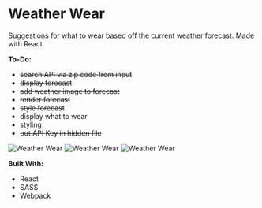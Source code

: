 # Weather Wear

Suggestions for what to wear based off the current weather forecast. Made with React.

__To-Do:__ 
* ~~search API via zip code from input~~
* ~~display forecast~~
* ~~add weather image to forecast~~
* ~~render forecast~~
* ~~style forecast~~
* display what to wear
* styling
* ~~put API Key in hidden file~~

![Weather Wear](https://github.com/Ziyal/Weather-Wear/blob/master/screenshots/1.png "Weather Wear")
![Weather Wear](https://github.com/Ziyal/Weather-Wear/blob/master/screenshots/2.png "Weather Wear")
![Weather Wear](https://github.com/Ziyal/Weather-Wear/blob/master/screenshots/3.png "Weather Wear")

__Built With:__
* React
* SASS
* Webpack